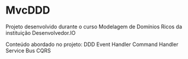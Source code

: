 # MvcDDD
Projeto desenvolvido durante o curso Modelagem de Domínios Ricos da instituição Desenvolvedor.IO


Conteúdo abordado no projeto:
DDD
Event Handler
Command Handler
Service Bus
CQRS
